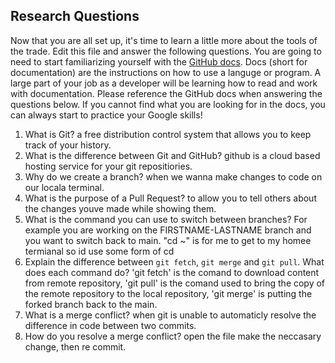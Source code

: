 ## Research Questions 

Now that you are all set up, it's time to learn a little more about the tools of the trade. Edit this file and answer the following questions. You are going to need to start familiarizing yourself with the [GitHub docs](https://docs.github.com/en). Docs (short for documentation) are the instructions on how to use a languge or program. A large part of your job as a developer will be learning how to read and work with documentation. Please reference the GitHub docs when answering the questions below. If you cannot find what you are looking for in the docs, you can always start to practice your Google skills!

1. What is Git? a free distribution control system that allows you to keep track of your history.
2. What is the difference between Git and GitHub? github is a cloud based hosting service for your git repositiories.
3. Why do we create a branch? when we wanna make changes to code on our locala terminal.
4. What is the purpose of a Pull Request? to allow you to tell others about the changes youve made while showing them.
5. What is the command you can use to switch between branches? For example you are working on the FIRSTNAME-LASTNAME branch and you want to switch back to main. "cd ~" is for me to get to my homee termianal so id use some form of cd
6. Explain the difference between `git fetch`, `git merge` and `git pull`. What does each command do? 'git fetch' is the comand to download content from remote repository, 'git pull' is the comand used to bring the copy of the remote repository to the local repository, 'git merge' is putting the forked branch back to the main.
7. What is a merge conflict? when git is unable to automaticly resolve  the difference in code between two commits.
8. How do you resolve a merge conflict? open the file make the neccasary change, then re commit.
